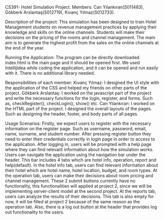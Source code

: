 CS391- Hotel Simulation Project.
Members: Can Yılankıran(S011483), Gökberk Arslantaş(S012719), Kıvanç Yılmaz(S012733).

Description of the project:
This simulation has been designed to train Hotel Management students on revenue management practices by applying their knowledge and skills on the online channels. Students
will make their decisions on the pricing of the rooms and channel management. The main aim is to generate the highest profit from the sales on the online channels at the end of the year.

Running the Application:
The program can be directly downloaded. index.html is the main page and it should be opened first. We used IntellijIdea while coding the application, and it can be opened and run
easily with it. There is no additional library needed.


Responsibilities of each member:
Kıvanç Yılmaz: I designed the UI style with the application of the CSS and helped my friends on other parts of the project.
Gökberk Arslantaş: I worked on the javascript part of the project and write the necessary functions for the login, register, and forms. Such as, checkRegister(), checkLogin(), show() etc.
Can Yılankıran: I worked on the HTML part of the project. I designed the overall layouts of the pages. Such as designing the header, footer, and body parts of all pages.

Usage Scenarios:
Firstly, we expect users to register with the necessary information on the register page. Such as username, password, email, name, surname, and student number. After pressing register button
they need to enter their credentials correctly in login page in order to access to the application. After logging in, users will be prompted with a help page where they can find relevant
information about how the simulation works. Users can navigate the application using the navigation bar under the header. This bar includes 4 tabs which are hotel info, operation, report and help(default). 
In the hotel info tab, users can find relevant information about their hotel which are hotel name, hotel location, budget, and room types. At the operation tab, users can make their decisions about room pricing and channel management. 
These 2 submit buttons currently have no functionality, this functionalities will applied at project 2, since we will be implementing server-client model at the second project. 
At the reports tab, users can analyze the results of their decisions. This tab is also empty for now, it will be filled at project 2 because of the same reason as the operation tab. 
Also, there is a log out button at the header that provides log out functionality to the users.
